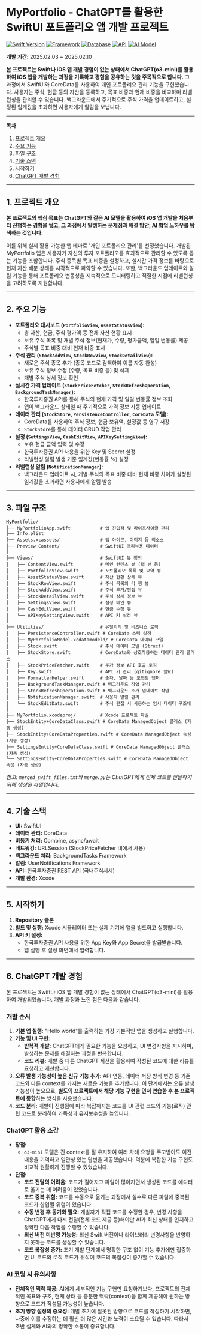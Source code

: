 # MyPortfolio - ChatGPT를 활용한 SwiftUI 포트폴리오 앱 개발 프로젝트

[![Swift Version](https://img.shields.io/badge/Swift-5.0+-orange.svg)](https://swift.org/)
[![Framework](https://img.shields.io/badge/Framework-SwiftUI-blue.svg)](https://developer.apple.com/xcode/swiftui/)
[![Database](https://img.shields.io/badge/Database-CoreData-lightgrey.svg)](https://developer.apple.com/documentation/coredata)
[![API](https://img.shields.io/badge/API-한국투자증권-yellow.svg)](https://apiportal.koreainvestment.com/)
[![AI Model](https://img.shields.io/badge/AI%20Model-ChatGPT%20(o3--mini)-green.svg)](https://openai.com/)

**개발 기간:** 2025.02.03 ~ 2025.02.10

**본 프로젝트는 Swift나 iOS 앱 개발 경험이 없는 상태에서 ChatGPT(o3-mini)를 활용하여 iOS 앱을 개발하는 과정을 기록하고 경험을 공유하는 것을 주목적으로 합니다.** 그 과정에서 SwiftUI와 CoreData를 사용하여 개인 포트폴리오 관리 기능을 구현했습니다. 사용자는 주식, 현금 등의 자산을 등록하고, 목표 비중과 현재 비중을 비교하며 리밸런싱을 관리할 수 있습니다. 백그라운드에서 주기적으로 주식 가격을 업데이트하고, 설정된 임계값을 초과하면 사용자에게 알림을 보냅니다.

---

**목차**
1.  [프로젝트 개요](#1-프로젝트-개요)
2.  [주요 기능](#2-주요-기능)
3.  [파일 구조](#3-파일-구조)
4.  [기술 스택](#4-기술-스택)
5.  [시작하기](#5-시작하기)
6.  [ChatGPT 개발 경험](#6-chatgpt-개발-경험)

---

## 1. 프로젝트 개요

**본 프로젝트의 핵심 목표는 ChatGPT와 같은 AI 모델을 활용하여 iOS 앱 개발을 처음부터 진행하는 경험을 쌓고, 그 과정에서 발생하는 문제점과 해결 방안, AI 협업 노하우를 탐색하는 것입니다.**

이를 위해 실제 활용 가능한 앱 테마로 '개인 포트폴리오 관리'를 선정했습니다. 개발된 MyPortfolio 앱은 사용자가 자신의 투자 포트폴리오를 효과적으로 관리할 수 있도록 돕는 기능을 포함합니다. 주식 종목별 목표 비중을 설정하고, 실시간 가격 정보를 바탕으로 현재 자산 배분 상태를 시각적으로 파악할 수 있습니다. 또한, 백그라운드 업데이트와 알림 기능을 통해 포트폴리오 변동성을 지속적으로 모니터링하고 적절한 시점에 리밸런싱을 고려하도록 지원합니다.

---

## 2. 주요 기능

*   **포트폴리오 대시보드 (`PortfolioView`, `AssetStatusView`):**
    *   총 자산, 현금, 주식 평가액 등 전체 자산 현황 표시
    *   보유 주식 목록 및 개별 주식 정보(현재가, 수량, 평가금액, 일일 변동률) 제공
    *   주식별 목표 비중 대비 현재 비중 표시
*   **주식 관리 (`StockAddView`, `StockRowView`, `StockDetailView`):**
    *   새로운 주식 종목 추가 (종목 코드로 검색하여 이름 자동 완성)
    *   보유 주식 정보 수정 (수량, 목표 비중 등) 및 삭제
    *   개별 주식 상세 정보 확인
*   **실시간 가격 업데이트 (`StockPriceFetcher`, `StockRefreshOperation`, `BackgroundTaskManager`):**
    *   한국투자증권 API를 통해 주식의 현재 가격 및 일일 변동률 정보 조회
    *   앱이 백그라운드 상태일 때 주기적으로 가격 정보 자동 업데이트
*   **데이터 관리 (`StockStore`, `PersistenceController`, `CoreData` 모델):**
    *   CoreData를 사용하여 주식 정보, 현금 보유액, 설정값 등 영구 저장
    *   `StockStore`를 통해 데이터 CRUD 작업 관리
*   **설정 (`SettingsView`, `CashEditView`, `APIKeySettingView`):**
    *   보유 현금 금액 입력 및 수정
    *   한국투자증권 API 사용을 위한 Key 및 Secret 설정
    *   리밸런싱 알림 발생 기준 임계값(변동률 %) 설정
*   **리밸런싱 알림 (`NotificationManager`):**
    *   백그라운드 업데이트 시, 개별 주식의 목표 비중 대비 현재 비중 차이가 설정된 임계값을 초과하면 사용자에게 알림 발송

---

## 3. 파일 구조

```
MyPortfolio/
├── MyPortfolioApp.swift           # 앱 진입점 및 라이프사이클 관리
├── Info.plist
├── Assets.xcassets/               # 앱 아이콘, 이미지 등 리소스
├── Preview Content/               # SwiftUI 프리뷰용 데이터
│
├── Views/                         # SwiftUI 뷰 정의
│   ├── ContentView.swift          # 메인 컨텐츠 뷰 (탭 뷰 등)
│   ├── PortfolioView.swift        # 포트폴리오 목록 및 요약 뷰
│   ├── AssetStatusView.swift      # 자산 현황 상세 뷰
│   ├── StockRowView.swift         # 주식 목록의 각 행 뷰
│   ├── StockAddView.swift         # 주식 추가/편집 뷰
│   ├── StockDetailView.swift      # 주식 상세 정보 뷰
│   ├── SettingsView.swift         # 설정 메인 뷰
│   ├── CashEditView.swift         # 현금 수정 뷰
│   └── APIKeySettingView.swift    # API 키 설정 뷰
│
├── Utilities/                     # 유틸리티 및 비즈니스 로직
│   ├── PersistenceController.swift # CoreData 스택 설정
│   ├── MyPortfolioModel.xcdatamodeld/ # CoreData 데이터 모델
│   ├── Stock.swift                # 주식 데이터 모델 (Struct)
│   ├── StockStore.swift           # CoreData와 상호작용하는 데이터 관리 클래스
│   ├── StockPriceFetcher.swift    # 주가 정보 API 호출 로직
│   ├── Key.swift                  # API 키 관리 (gitignore 필요)
│   ├── FormatterHelper.swift      # 숫자, 날짜 등 포맷팅 헬퍼
│   ├── BackgroundTaskManager.swift # 백그라운드 작업 관리
│   ├── StockRefreshOperation.swift # 백그라운드 주가 업데이트 작업
│   ├── NotificationManager.swift  # 사용자 알림 관리
│   └── StockEditData.swift        # 주식 편집 시 사용하는 임시 데이터 구조체
│
├── MyPortfolio.xcodeproj/         # Xcode 프로젝트 파일
├── StockEntity+CoreDataClass.swift # CoreData ManagedObject 클래스 (자동 생성)
├── StockEntity+CoreDataProperties.swift # CoreData ManagedObject 속성 (자동 생성)
├── SettingsEntity+CoreDataClass.swift # CoreData ManagedObject 클래스 (자동 생성)
└── SettingsEntity+CoreDataProperties.swift # CoreData ManagedObject 속성 (자동 생성)
```

*참고: `merged_swift_files.txt`와 `merge.py`는 ChatGPT에게 전체 코드를 전달하기 위해 생성된 파일입니다.*

---

## 4. 기술 스택

*   **UI:** SwiftUI
*   **데이터 관리:** CoreData
*   **비동기 처리:** Combine, async/await
*   **네트워킹:** URLSession (StockPriceFetcher 내에서 사용)
*   **백그라운드 처리:** BackgroundTasks Framework
*   **알림:** UserNotifications Framework
*   **API:** 한국투자증권 REST API (국내주식시세)
*   **개발 환경:** Xcode

---

## 5. 시작하기

1.  **Repository 클론**
2.  **빌드 및 실행:** Xcode 시뮬레이터 또는 실제 기기에 앱을 빌드하고 실행합니다.
3.  **API 키 설정:**
    *   한국투자증권 API 사용을 위한 App Key와 App Secret을 발급받습니다.
    *   앱 실행 후 설정 화면에서 입력합니다.

---

## 6. ChatGPT 개발 경험

본 프로젝트는 Swift나 iOS 앱 개발 경험이 없는 상태에서 ChatGPT(o3-mini)를 활용하여 개발되었습니다. 개발 과정과 느낀 점은 다음과 같습니다.

### 개발 순서

1.  **기본 앱 실행:** "Hello world"를 출력하는 가장 기본적인 앱을 생성하고 실행합니다.
2.  **기능 및 UI 구현:**
    *   **반복적 개발:** ChatGPT에게 필요한 기능을 요청하고, UI 변경사항을 지시하며, 발생하는 문제를 해결하는 과정을 반복합니다.
    *   **코드 리뷰:** 개발 중 다른 ChatGPT 세션을 활용하여 작성된 코드에 대한 리뷰를 요청하고 개선합니다.
3.  **오류 발생 가능성이 높은 신규 기능 추가:** API 연동, 데이터 저장 방식 변경 등 기존 코드와 다른 context를 가지는 새로운 기능을 추가합니다. 이 단계에서는 오류 발생 가능성이 높으므로, **별도의 프로젝트에서 해당 기능 구현을 먼저 연습한 후 본 프로젝트에 통합**하는 방식을 사용했습니다.
4.  **코드 분리:** 개발이 진행됨에 따라 복잡해지는 코드를 UI 관련 코드와 기능(로직) 관련 코드로 분리하여 가독성과 유지보수성을 높입니다.

### ChatGPT 활용 소감

*   **장점:**
    *   `o3-mini` 모델은 긴 context를 잘 유지하여 여러 차례 요청을 주고받아도 이전 내용을 기억하고 일관성 있는 답변을 제공했습니다. 덕분에 복잡한 기능 구현도 비교적 원활하게 진행할 수 있었습니다.
*   **단점:**
    *   **코드 전달의 어려움:** 코드가 길어지고 파일이 많아지면서 생성된 코드를 에디터로 옮기는 데 어려움이 있었습니다.
    *   **코드 중복 위험:** 코드를 수동으로 옮기는 과정에서 실수로 다른 파일에 중복된 코드가 삽입될 위험이 있습니다.
    *   **수동 변경 후 동기화 필요:** 개발자가 직접 코드를 수정한 경우, 변경 사항을 ChatGPT에게 다시 전달(전체 코드 제공 등)해야만 AI가 최신 상태를 인지하고 정확한 다음 작업을 수행할 수 있습니다.
    *   **최신 버전 미반영 가능성:** 최신 Swift 버전이나 라이브러리 변경사항을 반영하지 못하는 코드를 생성할 수 있습니다.
    *   **코드 복잡성 증가:** 초기 개발 단계에서 명확한 구조 없이 기능 추가에만 집중하면 UI 코드와 로직 코드가 뒤섞여 코드의 복잡성이 증가할 수 있습니다.

### AI 코딩 시 유의사항

*   **전체적인 맥락 제공:** AI에게 세부적인 기능 구현만 요청하기보다, 프로젝트의 전체적인 목표와 구조, 현재 상태 등 충분한 맥락(context)을 함께 제공해야 원하는 방향으로 코드가 작성될 가능성이 높습니다.
*   **초기 방향 설정의 중요성:** 개발 초기에 잘못된 방향으로 코드를 작성하기 시작하면, 나중에 이를 수정하는 데 훨씬 더 많은 시간과 노력이 소요될 수 있습니다. 따라서 초반 설계와 AI와의 명확한 소통이 중요합니다.